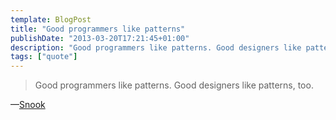 ```yaml
---
template: BlogPost
title: "Good programmers like patterns"
publishDate: "2013-03-20T17:21:45+01:00"
description: "Good programmers like patterns. Good designers like patterns, too."
tags: ["quote"]
---
```


> Good programmers like patterns. Good designers like patterns, too.

—[Snook](https://twitter.com/snookca)
